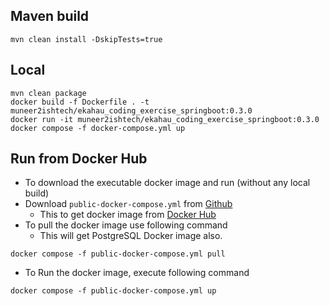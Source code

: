 ## Maven build
```
mvn clean install -DskipTests=true
```

## Local
```
mvn clean package
docker build -f Dockerfile . -t muneer2ishtech/ekahau_coding_exercise_springboot:0.3.0
docker run -it muneer2ishtech/ekahau_coding_exercise_springboot:0.3.0
docker compose -f docker-compose.yml up

```
## Run from Docker Hub
- To download the executable docker image and run (without any local build)
- Download `public-docker-compose.yml` from [Github](https://github.com/muneer2ishtech/ekahau-coding-exercise)
  - This to get docker image from [Docker Hub](https://hub.docker.com/repository/docker/muneer2ishtech/ekahau_coding_exercise_springboot)
- To pull the docker image use following command
  - This will get PostgreSQL Docker image also.
```
docker compose -f public-docker-compose.yml pull
```
- To Run the docker image, execute following command
```
docker compose -f public-docker-compose.yml up
```
